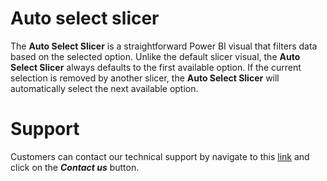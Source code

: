 # Auto select slicer

The **Auto Select Slicer** is a straightforward Power BI visual that filters data based on the selected option. Unlike the default slicer visual, the **Auto Select Slicer** always defaults to the first available option. If the current selection is removed by another slicer, the **Auto Select Slicer** will automatically select the next available option.

# Support

Customers can contact our technical support by navigate to this [link](https://scn.spherasolutions.com/client/login.aspx) and click on the ***Contact us*** button.